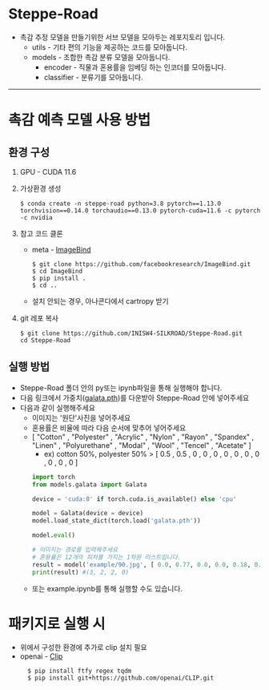 # Steppe-Road
+ 촉감 추정 모델을 만들기위한 서브 모델을 모아두는 레포지토리 입니다. 
  + utils - 기타 편의 기능을 제공하는 코드를 모아둡니다. 
  + models - 조합한 촉감 분류 모델을 모아둡니다. 
    + encoder - 직물과 혼용률을 임베딩 하는 인코더를 모아둡니다.
    + classifier - 분류기를 모아둡니다.
---  
# 촉감 예측 모델 사용 방법
## 환경 구성 
1. GPU - CUDA 11.6
2. 가상환경 생성 
    ```terminal
    $ conda create -n steppe-road python=3.8 pytorch==1.13.0 torchvision==0.14.0 torchaudio==0.13.0 pytorch-cuda=11.6 -c pytorch -c nvidia
    
    ```
3. 참고 코드 클론
    + meta - [ImageBind](https://github.com/facebookresearch/ImageBind?tab=readme-ov-file)
      ```terminal
      $ git clone https://github.com/facebookresearch/ImageBind.git
      $ cd ImageBind
      $ pip install .
      $ cd ..
      ```
    + 설치 안되는 경우, 아나콘다에서 cartropy 받기

4. git 레포 복사
    ```terminal
    $ git clone https://github.com/INISW4-SILKROAD/Steppe-Road.git  
    cd Steppe-Road
    ```
## 실행 방법
+ Steppe-Road 폴더 안의 py또는 ipynb파일을 통해 실행해야 합니다. 
+ 다음 링크에서 가중치([galata.pth](https://drive.google.com/file/d/1hT9mEhn-OK1lPgtlu3R8clwsCvC-zgav/view?usp=sharing))를 다운받아 Steppe-Road 안에 넣어주세요
+ 다음과 같이 실행해주세요
    + 이미지는 '원단'사진을 넣어주세요
    + 혼용률은 비율에 따라 다음 순서에 맞추어 넣어주세요
    + [ "Cotton" , "Polyester" , "Acrylic" , "Nylon" , "Rayon" , "Spandex" , "Linen" , "Polyurethane" , "Modal" , "Wool" , "Tencel" , "Acetate" ]
        + ex) cotton 50%, polyester 50% > [ 0.5 , 0.5 , 0 , 0 , 0 , 0 , 0 , 0 , 0 , 0 , 0 , 0 ]   
      ```python
      import torch
      from models.galata import Galata
      
      device = 'cuda:0' if torch.cuda.is_available() else 'cpu'
      
      model = Galata(device = device)
      model.load_state_dict(torch.load('galata.pth'))
      
      model.eval()
      
      # 이미지는 경로를 입력해주세요 
      # 혼용률은 12개의 피처를 가지는 1차원 리스트입니다. 
      result = model('example/90.jpg', [ 0.0, 0.77, 0.0, 0.0, 0.18, 0.05, 0.0, 0.0, 0.0, 0.0, 0.0, 0.0])
      print(result) #(3, 2, 2, 0)
      ```
    + 또는 example.ipynb를 통해 실행할 수도 있습니다.

# 패키지로 실행 시
+ 위에서 구성한 환경에 추가로 clip 설치 필요
+ openai - [Clip](https://github.com/openai/CLIP)
  ```terminal
    $ pip install ftfy regex tqdm
    $ pip install git+https://github.com/openai/CLIP.git
  ```
